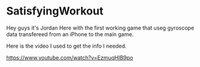 # SatisfyingWorkout

Hey guys it's Jordan Here with the first working game that useg gyroscope data transfereed from an iPhone to the main game. 

Here is the video I used to get the info I needed. 

https://www.youtube.com/watch?v=EzmuqHIB9po